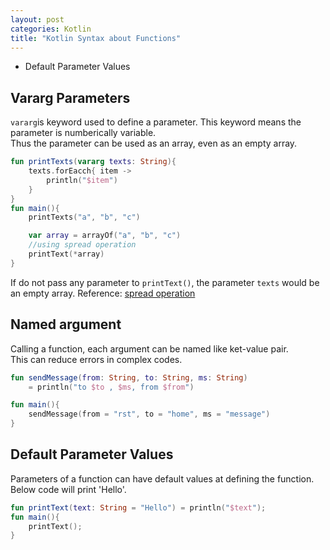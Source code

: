 ```yaml
---
layout: post
categories: Kotlin
title: "Kotlin Syntax about Functions"
---
```


- Default Parameter Values

## Vararg Parameters
`vararg`is keyword used to define a parameter. This keyword means the parameter is numberically variable.  
Thus the parameter can be used as an array, even as an empty array.
``` kotlin
fun printTexts(vararg texts: String){
    texts.forEacch{ item ->
        println("$item")
    }
}
fun main(){
    printTexts("a", "b", "c")

    var array = arrayOf("a", "b", "c")
    //using spread operation
    printText(*array)
}
```
If do not pass any parameter to `printText()`, the parameter `texts` would be an empty array.
Reference: [spread operation](https://developer.mozilla.org/en-US/docs/Web/JavaScript/Reference/Operators/Spread_syntax)

## Named argument
Calling a function, each argument can be named like ket-value pair.  
This can reduce errors in complex codes.
``` kotlin
fun sendMessage(from: String, to: String, ms: String)
    = println("to $to , $ms, from $from")

fun main(){
    sendMessage(from = "rst", to = "home", ms = "message")
}
```

## Default Parameter Values
Parameters of a function can have default values at defining the function.  
Below code will print 'Hello'.
``` kotlin
fun printText(text: String = "Hello") = println("$text");
fun main(){
    printText();
}
```